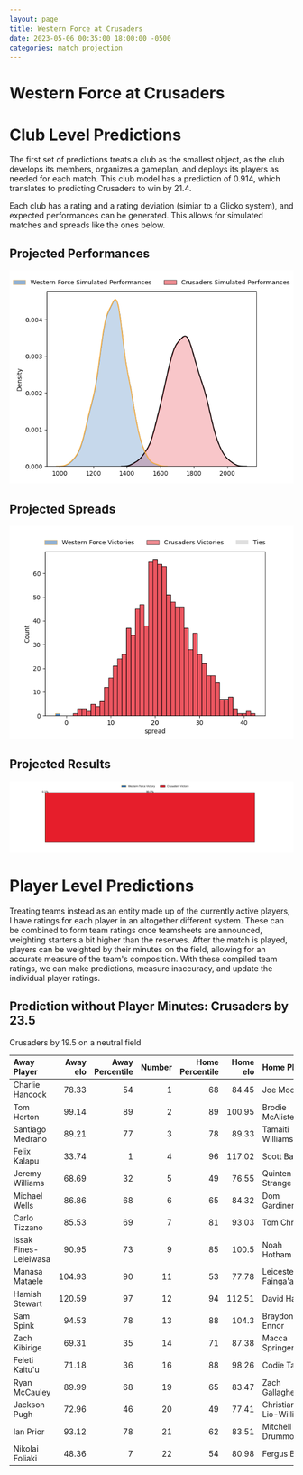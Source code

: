 ```yaml
---  
layout: page  
title: Western Force at Crusaders  
date: 2023-05-06 00:35:00 18:00:00 -0500  
categories: match projection  
---
```

# Western Force at Crusaders

# Club Level Predictions


The first set of predictions treats a club as the smallest object, as the club develops its members, organizes a gameplan, and deploys its players as needed for each match. This club model has a prediction of 0.914, which translates to predicting Crusaders to win by 21.4.

Each club has a rating and a rating deviation (simiar to a Glicko system), and expected performances can be generated. This allows for simulated matches and spreads like the ones below.
## Projected Performances


![Projected Performances](plots/performances_2023-05-06-Crusaders-WesternForce.png)
## Projected Spreads


![Projected Spreads](plots/spreads_2023-05-06-Crusaders-WesternForce.png)
## Projected Results


![Projected Results](plots/resultbar_2023-05-06-Crusaders-WesternForce.png)
# Player Level Predictions


Treating teams instead as an entity made up of the currently active players, I have ratings for each player in an altogether different system. These can be combined to form team ratings once teamsheets are announced, weighting starters a bit higher than the reserves. After the match is played, players can be weighted by their minutes on the field, allowing for an accurate measure of the team's composition. With these compiled team ratings, we can make predictions, measure inaccuracy, and update the individual player ratings.
## Prediction without Player Minutes: Crusaders by 23.5


Crusaders by 19.5 on a neutral field



| Away Player           |   Away elo |   Away Percentile |   Number |   Home Percentile |   Home elo | Home Player            |
|:----------------------|-----------:|------------------:|---------:|------------------:|-----------:|:-----------------------|
| Charlie Hancock       |      78.33 |                54 |        1 |                68 |      84.45 | Joe Moody              |
| Tom Horton            |      99.14 |                89 |        2 |                89 |     100.95 | Brodie McAlister       |
| Santiago Medrano      |      89.21 |                77 |        3 |                78 |      89.33 | Tamaiti Williams       |
| Felix Kalapu          |      33.74 |                 1 |        4 |                96 |     117.02 | Scott Barrett          |
| Jeremy Williams       |      68.69 |                32 |        5 |                49 |      76.55 | Quinten Strange        |
| Michael Wells         |      86.86 |                68 |        6 |                65 |      84.32 | Dom Gardiner           |
| Carlo Tizzano         |      85.53 |                69 |        7 |                81 |      93.03 | Tom Christie           |
| Issak Fines-Leleiwasa |      90.95 |                73 |        9 |                85 |     100.5  | Noah Hotham            |
| Manasa Mataele        |     104.93 |                90 |       11 |                53 |      77.78 | Leicester Fainga'anuku |
| Hamish Stewart        |     120.59 |                97 |       12 |                94 |     112.51 | David Havili           |
| Sam Spink             |      94.53 |                78 |       13 |                88 |     104.3  | Braydon Ennor          |
| Zach Kibirige         |      69.31 |                35 |       14 |                71 |      87.38 | Macca Springer         |
| Feleti Kaitu'u        |      71.18 |                36 |       16 |                88 |      98.26 | Codie Taylor           |
| Ryan McCauley         |      89.99 |                68 |       19 |                65 |      83.47 | Zach Gallagher         |
| Jackson Pugh          |      72.96 |                46 |       20 |                49 |      77.41 | Christian Lio-Willie   |
| Ian Prior             |      93.12 |                78 |       21 |                62 |      83.51 | Mitchell Drummond      |
| Nikolai Foliaki       |      48.36 |                 7 |       22 |                54 |      80.98 | Fergus Burke           |

